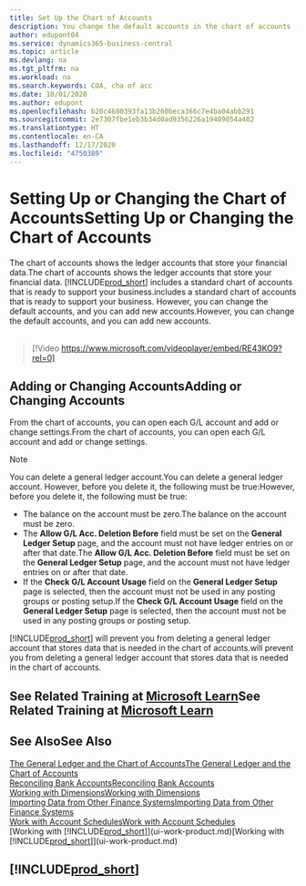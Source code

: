 ```yaml
---
title: Set Up the Chart of Accounts
description: You change the default accounts in the chart of accounts (COA), and you can add new accounts.
author: edupont04
ms.service: dynamics365-business-central
ms.topic: article
ms.devlang: na
ms.tgt_pltfrm: na
ms.workload: na
ms.search.keywords: COA, cha of acc
ms.date: 10/01/2020
ms.author: edupont
ms.openlocfilehash: b20c4680393fa13b260beca366c7e4ba04abb291
ms.sourcegitcommit: 2e7307fbe1eb3b34d0ad9356226a19409054a402
ms.translationtype: HT
ms.contentlocale: en-CA
ms.lasthandoff: 12/17/2020
ms.locfileid: "4750389"
---
```

# <a name="setting-up-or-changing-the-chart-of-accounts"></a><span data-ttu-id="e45d0-103">Setting Up or Changing the Chart of Accounts</span><span class="sxs-lookup"><span data-stu-id="e45d0-103">Setting Up or Changing the Chart of Accounts</span></span>
<span data-ttu-id="e45d0-104">The chart of accounts shows the ledger accounts that store your financial data.</span><span class="sxs-lookup"><span data-stu-id="e45d0-104">The chart of accounts shows the ledger accounts that store your financial data.</span></span> [!INCLUDE[prod_short](includes/prod_short.md)] <span data-ttu-id="e45d0-105">includes a standard chart of accounts that is ready to support your business.</span><span class="sxs-lookup"><span data-stu-id="e45d0-105">includes a standard chart of accounts that is ready to support your business.</span></span>
<span data-ttu-id="e45d0-106">However, you can change the default accounts, and you can add new accounts.</span><span class="sxs-lookup"><span data-stu-id="e45d0-106">However, you can change the default accounts, and you can add new accounts.</span></span>
<br><br>  

> [!Video https://www.microsoft.com/videoplayer/embed/RE43KO9?rel=0]


## <a name="adding-or-changing-accounts"></a><span data-ttu-id="e45d0-107">Adding or Changing Accounts</span><span class="sxs-lookup"><span data-stu-id="e45d0-107">Adding or Changing Accounts</span></span>
<span data-ttu-id="e45d0-108">From the chart of accounts, you can open each G/L account and add or change settings.</span><span class="sxs-lookup"><span data-stu-id="e45d0-108">From the chart of accounts, you can open each G/L account and add or change settings.</span></span>

> [!NOTE]  
>   <span data-ttu-id="e45d0-109">You can delete a general ledger account.</span><span class="sxs-lookup"><span data-stu-id="e45d0-109">You can delete a general ledger account.</span></span> <span data-ttu-id="e45d0-110">However, before you delete it, the following must be true:</span><span class="sxs-lookup"><span data-stu-id="e45d0-110">However, before you delete it, the following must be true:</span></span>  
>  
>   * <span data-ttu-id="e45d0-111">The balance on the account must be zero.</span><span class="sxs-lookup"><span data-stu-id="e45d0-111">The balance on the account must be zero.</span></span>  
>   * <span data-ttu-id="e45d0-112">The **Allow G/L Acc. Deletion Before** field must be set on the **General Ledger Setup** page, and the account must not have ledger entries on or after that date.</span><span class="sxs-lookup"><span data-stu-id="e45d0-112">The **Allow G/L Acc. Deletion Before** field must be set on the **General Ledger Setup** page, and the account must not have ledger entries on or after that date.</span></span>  
>   * <span data-ttu-id="e45d0-113">If the **Check G/L Account Usage** field on the **General Ledger Setup** page is selected, then the account must not be used in any posting groups or posting setup.</span><span class="sxs-lookup"><span data-stu-id="e45d0-113">If the **Check G/L Account Usage** field on the **General Ledger Setup** page is selected, then the account must not be used in any posting groups or posting setup.</span></span>  

[!INCLUDE[prod_short](includes/prod_short.md)] <span data-ttu-id="e45d0-114">will prevent you from deleting a general ledger account that stores data that is needed in the chart of accounts.</span><span class="sxs-lookup"><span data-stu-id="e45d0-114">will prevent you from deleting a general ledger account that stores data that is needed in the chart of accounts.</span></span>  

## <a name="see-related-training-at-microsoft-learn"></a><span data-ttu-id="e45d0-115">See Related Training at [Microsoft Learn](/learn/modules/chart-accounts-dynamics-365-business-central/index)</span><span class="sxs-lookup"><span data-stu-id="e45d0-115">See Related Training at [Microsoft Learn](/learn/modules/chart-accounts-dynamics-365-business-central/index)</span></span>

## <a name="see-also"></a><span data-ttu-id="e45d0-116">See Also</span><span class="sxs-lookup"><span data-stu-id="e45d0-116">See Also</span></span>
[<span data-ttu-id="e45d0-117">The General Ledger and the Chart of Accounts</span><span class="sxs-lookup"><span data-stu-id="e45d0-117">The General Ledger and the Chart of Accounts</span></span>](finance-general-ledger.md)  
[<span data-ttu-id="e45d0-118">Reconciling Bank Accounts</span><span class="sxs-lookup"><span data-stu-id="e45d0-118">Reconciling Bank Accounts</span></span>](bank-manage-bank-accounts.md)  
[<span data-ttu-id="e45d0-119">Working with Dimensions</span><span class="sxs-lookup"><span data-stu-id="e45d0-119">Working with Dimensions</span></span>](finance-dimensions.md)  
[<span data-ttu-id="e45d0-120">Importing Data from Other Finance Systems</span><span class="sxs-lookup"><span data-stu-id="e45d0-120">Importing Data from Other Finance Systems</span></span>](across-import-data-configuration-packages.md)  
[<span data-ttu-id="e45d0-121">Work with Account Schedules</span><span class="sxs-lookup"><span data-stu-id="e45d0-121">Work with Account Schedules</span></span>](bi-how-work-account-schedule.md)  
<span data-ttu-id="e45d0-122">[Working with [!INCLUDE[prod_short](includes/prod_short.md)]](ui-work-product.md)</span><span class="sxs-lookup"><span data-stu-id="e45d0-122">[Working with [!INCLUDE[prod_short](includes/prod_short.md)]](ui-work-product.md)</span></span>  

## [!INCLUDE[prod_short](includes/free_trial_md.md)]

